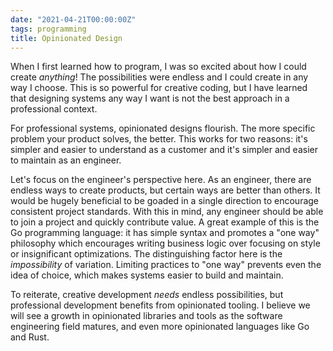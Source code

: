 ```yaml
---
date: "2021-04-21T00:00:00Z"
tags: programming
title: Opinionated Design
---
```

When I first learned how to program, I was so excited about how I could
create *anything*! The possibilities were endless and I could create
in any way I choose. This is so powerful for creative coding, but
I have learned that designing systems any way I want is not the best
approach in a professional context.

For professional systems, opinionated designs flourish. The more
specific problem your product solves, the better. This works for two
reasons: it's simpler and easier to understand as a customer and it's
simpler and easier to maintain as an engineer.

Let's focus on the engineer's perspective here. As an engineer, there
are endless ways to create products, but certain ways are better
than others.  It would be hugely beneficial to be goaded in a single
direction to encourage consistent project standards. With this in mind,
any engineer should be able to join a project and quickly contribute
value. A great example of this is the Go programming language: it has
simple syntax and promotes a "one way" philosophy which encourages
writing business logic over focusing on style or insignificant
optimizations.  The distinguishing factor here is the *impossibility*
of variation. Limiting practices to "one way" prevents even the idea
of choice, which makes systems easier to build and maintain.

To reiterate, creative development *needs* endless possibilities, but
professional development benefits from opinionated tooling. I believe
we will see a growth in opinionated libraries and tools as the software
engineering field matures, and even more opinionated languages like Go
and Rust.
